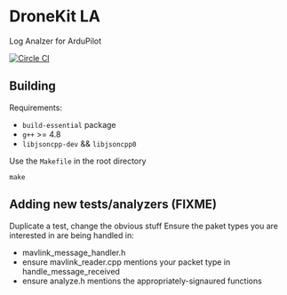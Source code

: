 # DroneKit LA

Log Analzer for ArduPilot

[![Circle CI](https://circleci.com/gh/dronekit/dronekit-la/tree/master.svg?style=svg)](https://circleci.com/gh/dronekit/dronekit-la/tree/master)


## Building

Requirements:
- `build-essential` package
- `g++` >= 4.8
- `libjsoncpp-dev` && `libjsoncpp0`

Use the `Makefile` in the root directory

```
make
```

## Adding new tests/analyzers (FIXME)

Duplicate a test, change the obvious stuff
Ensure the paket types you are interested in are being handled in:
 - mavlink_message_handler.h
 - ensure mavlink_reader.cpp mentions your packet type in handle_message_received
 - ensure analyze.h mentions the appropriately-signaured functions
